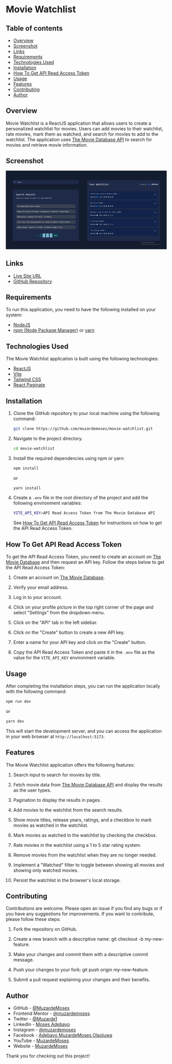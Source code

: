 # Movie Watchlist

## Table of contents

- [Overview](#overview)
- [Screenshot](#screenshot)
- [Links](#links)
- [Requirements](#requirements)
- [Technologies Used](#technologies-used)
- [Installation](#installation)
- [How To Get API Read Access Token](#how-to-get-api-read-access-token)
- [Usage](#usage)
- [Features](#features)
- [Contributing](#contributing)
- [Author](#author)

## Overview

Movie Watchlist is a ReactJS application that allows users to create a personalized watchlist for movies. Users can add movies to their watchlist, rate movies, mark them as watched, and search for movies to add to the watchlist. The application uses [The Movie Database API](https://developers.themoviedb.org/3/getting-started/introduction) to search for movies and retrieve movie information.


## Screenshot

![Movie Watchlist](./public/screen-shot.JPG)


## Links

- [Live Site URL](https://watchlist.mosesadebayo.me/)
- [GitHub Repository](https://github.com/muzardemoses/movie-watchlist)

## Requirements

To run this application, you need to have the following installed on your system:

- [NodeJS](https://nodejs.org/en/)
- [npm (Node Package Manager)](https://www.npmjs.com/get-npm) or [yarn](https://yarnpkg.com/)


## Technologies Used

The Movie Watchlist application is built using the following technologies:

- [ReactJS](https://reactjs.org/)
- [Vite](https://vitejs.dev/)
- [Tailwind CSS](https://tailwindcss.com/)
- [React Paginate](https://www.npmjs.com/package/react-paginate)


## Installation

1. Clone the GitHub repository to your local machine using the following command:

   ```bash
   git clone https://github.com/muzardemoses/movie-watchlist.git
   ```

2. Navigate to the project directory.

   ```bash
   cd movie-watchlist
   ```

3. Install the required dependencies using npm or yarn:

   ```bash
   npm install
   ```

   or

   ```bash
   yarn install
   ```

4. Create a `.env` file in the root directory of the project and add the following environment variables:

   ```bash
   VITE_API_KEY=API Read Access Token from The Movie Database API
   ```

   See [How To Get API Read Access Token](#how-to-get-api-read-access-token) for instructions on how to get the API Read Access Token.


## How To Get API Read Access Token

To get the API Read Access Token, you need to create an account on [The Movie Database](https://www.themoviedb.org/signup) and then request an API key. Follow the steps below to get the API Read Access Token:

1. Create an account on [The Movie Database](https://www.themoviedb.org/signup).

2. Verify your email address.

3. Log in to your account.

4. Click on your profile picture in the top right corner of the page and select "Settings" from the dropdown menu.

5. Click on the "API" tab in the left sidebar.

6. Click on the "Create" button to create a new API key.

7. Enter a name for your API key and click on the "Create" button.

8. Copy the API Read Access Token and paste it in the `.env` file as the value for the `VITE_API_KEY` environment variable.


## Usage

After completing the installation steps, you can run the application locally with the following command:

```bash
npm run dev
```
   
or

```bash
yarn dev
```
This will start the development server, and you can access the application in your web browser at `http://localhost:5173`.


## Features

The Movie Watchlist application offers the following features:

1. Search input to search for movies by title.

2. Fetch movie data from [The Movie Database API](https://developers.themoviedb.org/3/getting-started/introduction) and display the results as the user types.

3. Pagination to display the results in pages.

4. Add movies to the watchlist from the search results.

5. Show movie titles, release years, ratings, and a checkbox to mark movies as watched in the watchlist.

6. Mark movies as watched in the watchlist by checking the checkbox.

7. Rate movies in the watchlist using a 1 to 5 star rating system.

8. Remove movies from the watchlist when they are no longer needed.

9. Implement a "Watched" filter to toggle between showing all movies and showing only watched movies.

10. Persist the watchlist in the browser's local storage.


## Contributing

Contributions are welcome. Please open an issue if you find any bugs or if you have any suggestions for improvements.
If you want to contribute, please follow these steps:

1. Fork the repository on GitHub.

2. Create a new branch with a descriptive name: git checkout -b my-new-feature.

3. Make your changes and commit them with a descriptive commit message.

4. Push your changes to your fork: git push origin my-new-feature.

5. Submit a pull request explaining your changes and their benefits.


## Author

- GitHub - [@MuzardeMoses](https://github.com/muzardeMoses)
- Frontend Mentor - [@muzardemoses](https://www.frontendmentor.io/profile/muzardemoses)
- Twitter - [@Muzarde1](https://www.twitter.com/Muzarde1)
- LinkedIn - [Moses Adebayo](https://www.linkedin.com/in/muzardemoses/)
- Instagram - [@muzardemoses](https://www.instagram.com/ademuzardemoses/)
- Facebook - [Adebayo MuzardeMoses Olaoluwa ](https://facebook.com/ademuzardemoses)
- YouTube - [MuzardeMoses](https://www.youtube.com/channel/@muzardemoses)
- Website - [MuzardeMoses](https://mosesadebayo.me/)

Thank you for checking out this project!
